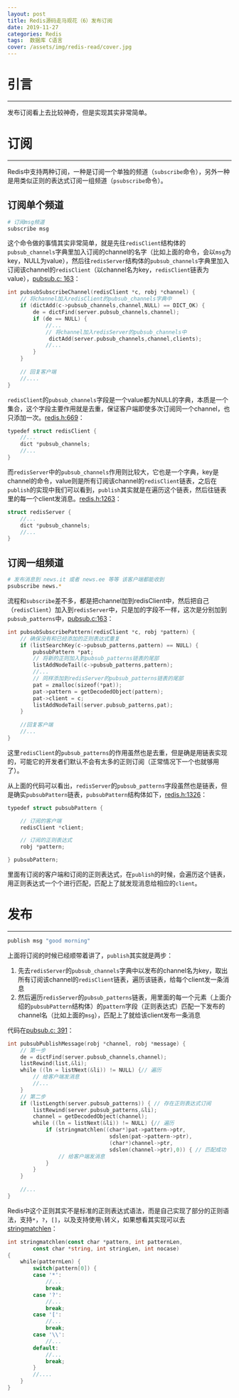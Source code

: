 ```yaml
---
layout: post
title: Redis源码走马观花（6）发布订阅
date: 2019-11-27
categories: Redis
tags:  数据库 C语言
cover: /assets/img/redis-read/cover.jpg
---
```


# 引言
---



发布订阅看上去比较神奇，但是实现其实非常简单。



# 订阅

---



Redis中支持两种订阅，一种是订阅一个单独的频道（`subscribe`命令），另外一种是用类似正则的表达式订阅一组频道（`psubscribe`命令）。



## 订阅单个频道



```bash
# 订阅msg频道
subscribe msg
```



这个命令做的事情其实非常简单，就是先往`redisClient`结构体的`pubsub_channels`字典里加入订阅的channel的名字（比如上面的命令，会以`msg`为key，NULL为value），然后往`redisServer`结构体的`pubsub_channels`字典里加入订阅该channel的`redisClient`（以channel名为key，`redisClient`链表为value），[pubsub.c: 163](https://github.com/DQinYuan/redis-3.0-annotated/blob/unstable/src/pubsub.c#L63)：

```go
int pubsubSubscribeChannel(redisClient *c, robj *channel) {
    // 将channel加入redisClient的pubsub_channels字典中
    if (dictAdd(c->pubsub_channels,channel,NULL) == DICT_OK) {
        de = dictFind(server.pubsub_channels,channel);
        if (de == NULL) {
            //...
            // 将channel加入redisServer的pubsub_channels中
             dictAdd(server.pubsub_channels,channel,clients);
            //...
        }
    }
    
    // 回复客户端
    //....
}
```



`redisClient`的`pubsub_channels`字段是一个value都为NULL的字典，本质是一个集合，这个字段主要作用就是去重，保证客户端即使多次订阅同一个channel，也只添加一次。[redis.h:669](https://github.com/DQinYuan/redis-3.0-annotated/blob/unstable/src/redis.h#L669)：

```go
typedef struct redisClient {
    //...
    dict *pubsub_channels;
    //...
}
```



而`redisServer`中的`pubsub_channels`作用则比较大，它也是一个字典，key是channel的命令，value则是所有订阅该channel的`redisClient`链表，之后在`publish`的实现中我们可以看到，`publish`其实就是在遍历这个链表，然后往链表里的每一个client发消息。[redis.h:1263](https://github.com/DQinYuan/redis-3.0-annotated/blob/unstable/src/redis.h#L1263)：



```go
struct redisServer {
    //...
    dict *pubsub_channels;
    //...
}
```



## 订阅一组频道



```bash
# 发布消息到 news.it 或者 news.ee 等等 该客户端都能收到
psubscribe news.*
```



流程和`subscribe`差不多，都是把channel加到redisClient中，然后把自己（`redisClient`）加入到`redisServer`中，只是加的字段不一样，这次是分别加到`pubsub_patterns`中，[pubsub.c:163](https://github.com/DQinYuan/redis-3.0-annotated/blob/unstable/src/pubsub.c#L63)：

```go
int pubsubSubscribePattern(redisClient *c, robj *pattern) {
    // 确保没有和已经添加的正则表达式重复
    if (listSearchKey(c->pubsub_patterns,pattern) == NULL) {
        pubsubPattern *pat;
        // 将新的正则加入到pubsub_patterns链表的尾部
        listAddNodeTail(c->pubsub_patterns,pattern);
        //...
        // 同样添加到redisServer的pubsub_patterns链表的尾部
        pat = zmalloc(sizeof(*pat));
        pat->pattern = getDecodedObject(pattern);
        pat->client = c;
        listAddNodeTail(server.pubsub_patterns,pat);
    }
    
    //回复客户端
    //...
}
```



这里`redisClient`的`pubsub_patterns`的作用虽然也是去重，但是确是用链表实现的，可能它的开发者们默认不会有太多的正则订阅（正常情况下一个也就够用了）。



从上面的代码可以看出，`redisServer`的`pubsub_patterns`字段虽然也是链表，但是确实`pubsubPattern`链表，`pubsubPattern`结构体如下，[redis.h:1326](https://github.com/DQinYuan/redis-3.0-annotated/blob/unstable/src/redis.h#L1326)：

```go
typedef struct pubsubPattern {

    // 订阅的客户端
    redisClient *client;

    // 订阅的正则表达式
    robj *pattern;

} pubsubPattern;
```



里面有订阅的客户端和订阅的正则表达式，在`publish`的时候，会遍历这个链表，用正则表达式一个个进行匹配，匹配上了就发现消息给相应的`client`。



# 发布

---

```bash
publish msg "good morning"
```



上面将订阅的时候已经顺带着讲了，`publish`其实就是两步：

1. 先去`redisServer`的`pubsub_channels`字典中以发布的channel名为key，取出所有订阅该channel的`redisClient`链表，遍历该链表，给每个client发一条消息
2. 然后遍历`redisServer`的`pubsub_patterns`链表，用里面的每一个元素（上面介绍的`pubsubPattern`结构体）的`pattern`字段（正则表达式）匹配一下发布的channel名（比如上面的`msg`），匹配上了就给该client发布一条消息



代码在[pubsub.c: 391](https://github.com/DQinYuan/redis-3.0-annotated/blob/unstable/src/pubsub.c#L391)：

```go
int pubsubPublishMessage(robj *channel, robj *message) {
    // 第一步
    de = dictFind(server.pubsub_channels,channel);
    listRewind(list,&li);
    while ((ln = listNext(&li)) != NULL) {// 遍历
        // 给客户端发消息
        //...
    }
    // 第二步
    if (listLength(server.pubsub_patterns)) { // 存在正则表达式订阅
        listRewind(server.pubsub_patterns,&li);
        channel = getDecodedObject(channel);
        while ((ln = listNext(&li)) != NULL) {// 遍历
            if (stringmatchlen((char*)pat->pattern->ptr,
                                sdslen(pat->pattern->ptr),
                                (char*)channel->ptr,
                                sdslen(channel->ptr),0)) { // 匹配成功
                // 给客户端发消息
            }
        }
    }
    
    //...
}
```



Redis中这个正则其实不是标准的正则表达式语法，而是自己实现了部分的正则语法，支持`*`，`?`，`[]`，以及支持使用`\`转义，如果想看其实现可以去[stringmatchlen](https://github.com/DQinYuan/redis-3.0-annotated/blob/unstable/src/util.c#L44)：

```go
int stringmatchlen(const char *pattern, int patternLen,
        const char *string, int stringLen, int nocase)
{
    while(patternLen) {
        switch(pattern[0]) {
        case '*':
            //...
            break;
        case '?':
            //...
            break;
        case '[':
            //...
            break;
        case '\\':
            //...
        default:
            //...
            break;
        }
        //....
    }
}
```


